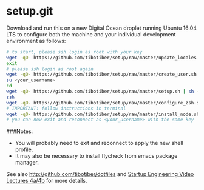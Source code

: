 setup.git
=========
Download and run this on a new Digital Ocean droplet running Ubuntu 16.04 LTS to
configure both the machine and your individual development environment as
follows:

```sh
# to start, please ssh login as root with your key
wget -qO- https://github.com/tibotiber/setup/raw/master/update_locales.sh | sh
exit
# please ssh login as root again
wget -qO- https://github.com/tibotiber/setup/raw/master/create_user.sh | sh -s <your_username>
su <your_username>
cd
wget -qO- https://github.com/tibotiber/setup/raw/master/setup.sh | sh -s <your_username>
zsh
wget -qO- https://github.com/tibotiber/setup/raw/master/configure_zsh.sh | zsh
# IMPORTANT: follow instructions in terminal
wget -qO- https://github.com/tibotiber/setup/raw/master/install_node.sh | sh -s <version> # version defaults to stable
# you can now exit and reconnect as <your_username> with the same key
```

###Notes: 
* You will probably need to exit and reconnect to apply the new shell profile.
* It may also be necessary to install flycheck from emacs package manager.

See also http://github.com/tibotiber/dotfiles and
[Startup Engineering Video Lectures 4a/4b](https://class.coursera.org/startup-001/lecture/index)
for more details.





